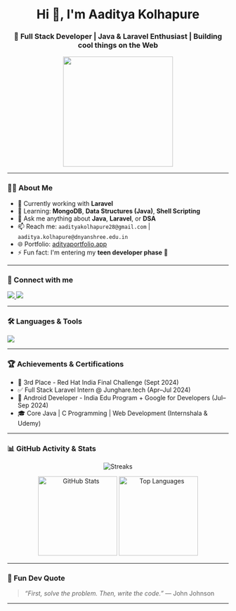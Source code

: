 
<h1 align="center">Hi 👋, I'm Aaditya Kolhapure</h1>
<h3 align="center">🚀 Full Stack Developer | Java & Laravel Enthusiast | Building cool things on the Web</h3>

<p align="center">
  <img src="https://media.giphy.com/media/qgQUggAC3Pfv687qPC/giphy.gif" width="250" height="auto" />
</p>

---

### 👨‍💻 About Me

- 🔭 Currently working with **Laravel**
- 🌱 Learning: **MongoDB**, **Data Structures (Java)**, **Shell Scripting**
- 💬 Ask me anything about **Java**, **Laravel**, or **DSA**
- 📫 Reach me: `aadityakolhapure28@gmail.com` | `aaditya.kolhapure@dnyanshree.edu.in`
- 🌐 Portfolio: [adityaportfolio.app](https://portfolio-aaditya-pravin-kolhapures-projects.vercel.app/)
- ⚡ Fun fact: I'm entering my **teen developer phase** 🎉

---

### 🔗 Connect with me

<p align="left">
  <a href="https://github.com/aadityakolhapure" target="_blank">
    <img src="https://img.shields.io/badge/GitHub-000?style=for-the-badge&logo=github&logoColor=white" />
  </a>
  <a href="https://www.linkedin.com/in/aaditya-kolhapure-534a2b241/" target="_blank">
    <img src="https://img.shields.io/badge/LinkedIn-0072b1?style=for-the-badge&logo=linkedin&logoColor=white" />
  </a>
</p>

---

### 🛠️ Languages & Tools

<p align="left">
  <img src="https://skillicons.dev/icons?i=c,java,html,css,bootstrap,javascript,php,laravel,nodejs,mysql,mongodb,git,github,vscode,linux,ubuntu,aws,figma,notion&perline=10" />
</p>

---

### 🏆 Achievements & Certifications

- 🥉 3rd Place - Red Hat India Final Challenge (Sept 2024)
- ✅ Full Stack Laravel Intern @ Junghare.tech (Apr–Jul 2024)
- 📱 Android Developer - India Edu Program + Google for Developers (Jul–Sep 2024)
- 🎓 Core Java | C Programming | Web Development (Internshala & Udemy)

---

### 📊 GitHub Activity & Stats

<p align="center">
  <img src="https://github-readme-streak-stats.herokuapp.com/?user=aadityakolhapure&theme=dark&hide_border=true" alt="Streaks" />
</p>

<p align="center">
  <img src="https://github-readme-stats.vercel.app/api?username=aadityakolhapure&show_icons=true&theme=tokyonight&hide_border=true" alt="GitHub Stats" height="180"/>
  <img src="https://github-readme-stats.vercel.app/api/top-langs/?username=aadityakolhapure&layout=compact&theme=tokyonight&hide_border=true" alt="Top Languages" height="180"/>
</p>

---

### 📌 Fun Dev Quote

> *“First, solve the problem. Then, write the code.”* — John Johnson

---


